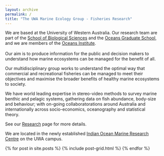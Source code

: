 ```yaml
---
layout: archive
permalink: /
title: "The UWA Marine Ecology Group - Fisheries Research"
---
```


We are based at the University of Western Australia. Our research team are part of the [School of Biological Sciences](http://www.science.uwa.edu.au/schools/biological-sciences) and the [Oceans Graduate School](http://handbooks.uwa.edu.au/units?section=unitcode&faccode=60&deptcode=01470), and we are members of the [Oceans Institute](http://www.oceans.uwa.edu.au). <br><br>Our aim is to produce information for the public and decision makers to understand how marine ecosystems can be managed for the benefit of all.

Our multidisciplinary group works to understand the optimal way that commercial and recreational fisheries can be managed to meet their objectives and maximise the broader benefits of healthy marine ecosystems to society.

We have world leading expertise in stereo-video methods to survey marine benthic and pelagic systems, gathering data on fish abundance, body-size and behaviour; with on-going collaboratorations around Australia and internationally across socio-economics, oceanography and statistical theory.

See our <a href="https://uwamegfisheries.github.io/research/"> Research</a> page for more details.

We are located in the newly established <a href="http://www.oceans.uwa.edu.au/collaborations/iomrc"> Indian Ocean Marine Research Centre</a> on the UWA campus.


<div class="tiles">
{% for post in site.posts %}
	{% include post-grid.html %}
{% endfor %}
</div><!-- /.tiles -->
